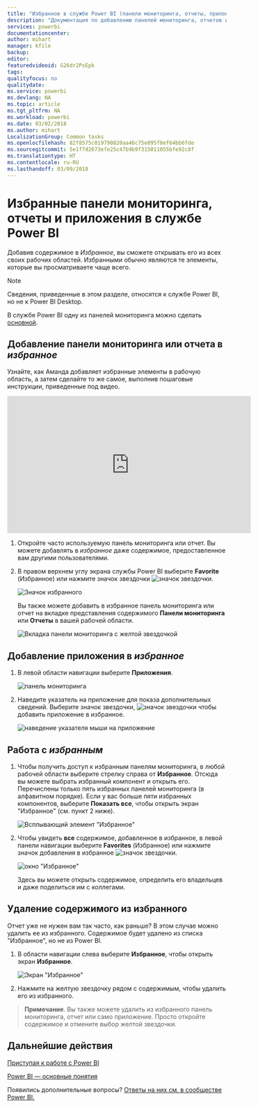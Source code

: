 ```yaml
---
title: "Избранное в службе Power BI (панели мониторинга, отчеты, приложения)"
description: "Документация по добавлению панелей мониторинга, отчетов и приложений в избранное в службе Power BI"
services: powerbi
documentationcenter: 
author: mihart
manager: kfile
backup: 
editor: 
featuredvideoid: G26dr2PsEpk
tags: 
qualityfocus: no
qualitydate: 
ms.service: powerbi
ms.devlang: NA
ms.topic: article
ms.tgt_pltfrm: NA
ms.workload: powerbi
ms.date: 03/02/2018
ms.author: mihart
LocalizationGroup: Common tasks
ms.openlocfilehash: 82f8575c019790820aa46c75e095f8ef64bb6fde
ms.sourcegitcommit: 5e1f7d2673efe25c47b9b9f315011055bfe92c8f
ms.translationtype: HT
ms.contentlocale: ru-RU
ms.lasthandoff: 03/09/2018
---
```

# <a name="favorite-dashboards-reports-and-apps-in-power-bi-service"></a>Избранные панели мониторинга, отчеты и приложения в службе Power BI
Добавив содержимое в *Избранное*, вы сможете открывать его из всех своих рабочих областей.  Избранными обычно являются те элементы, которые вы просматриваете чаще всего.

> [!NOTE]
> Сведения, приведенные в этом разделе, относятся к службе Power BI, но не к Power BI Desktop.
> 
> 

В службе Power BI одну из панелей мониторинга можно сделать [основной](service-dashboard-featured.md).

## <a name="add-a-dashboard-or-report-as-a-favorite"></a>Добавление панели мониторинга или отчета в *избранное*
Узнайте, как Аманда добавляет избранные элементы в рабочую область, а затем сделайте то же самое, выполнив пошаговые инструкции, приведенные под видео.

<iframe width="560" height="315" src="https://www.youtube.com/embed/G26dr2PsEpk" frameborder="0" allowfullscreen></iframe>


1. Откройте часто используемую панель мониторинга или отчет. Вы можете добавлять в *избранное* даже содержимое, предоставленное вам другими пользователями.
2. В правом верхнем углу экрана службы Power BI выберите **Favorite** (Избранное) или нажмите значок звездочки ![значок звездочки](media/service-dashboard-favorite/power-bi-favorite-icon.png).
   
   ![Значок избранного](media/service-dashboard-favorite/powerbi-dashboard-favorite.png)
   
   Вы также можете добавить в избранное панель мониторинга или отчет на вкладке представления содержимого **Панели мониторинга** или **Отчеты** в вашей рабочей области.
   
   ![Вкладка панели мониторинга с желтой звездочкой](media/service-dashboard-favorite/power-bi-dashboard-favorite.png)

## <a name="add-an-app-as-a-favorite"></a>Добавление приложения в *избранное*

1. В левой области навигации выберите **Приложения**.

   ![панель мониторинга](media/service-dashboard-favorite/power-bi-favorite-apps.png)

2. Наведите указатель на приложение для показа дополнительных сведений.  Выберите значок звездочки, ![значок звездочки](media/service-dashboard-favorite/power-bi-favorite-icon.png)  чтобы добавить приложение в избранное.
   
   ![наведение указателя мыши на приложение](media/service-dashboard-favorite/power-bi-favorite-app.png)

## <a name="working-with-favorites"></a>Работа с *избранным*
1. Чтобы получить доступ к избранным панелям мониторинга, в любой рабочей области выберите стрелку справа от **Избранное**.  Отсюда вы можете выбрать избранный компонент и открыть его. Перечислены только пять избранных панелей мониторинга (в алфавитном порядке). Если у вас больше пяти избранных компонентов, выберите **Показать все**, чтобы открыть экран "Избранное" (см. пункт 2 ниже). 
   
   ![Всплывающий элемент "Избранное"](media/service-dashboard-favorite/power-bi-favorite-flyout-new.png)
2. Чтобы увидеть **все** содержимое, добавленное в избранное, в левой панели навигации выберите **Favorites** (Избранное) или нажмите значок добавления в избранное ![значок звездочки](media/service-dashboard-favorite/power-bi-favorites-icon.png).  
   
    ![окно "Избранное"](media/service-dashboard-favorite/power-bi-favorites-screen.png)
   
   Здесь вы можете открыть содержимое, определить его владельцев и даже поделиться им с коллегами.

## <a name="unfavorite-content"></a>Удаление содержимого из избранного
Отчет уже не нужен вам так часто, как раньше?  В этом случае можно удалить ее из избранного. Содержимое будет удалено из списка "Избранное", но не из Power BI.

1. В области навигации слева выберите **Избранное**, чтобы открыть экран **Избранное**.
   
   ![Экран "Избранное"](media/service-dashboard-favorite/power-bi-unfavorites-screen.png)
2. Нажмите на желтую звездочку рядом с содержимым, чтобы удалить его из избранного.

> **Примечание**. Вы также можете удалить из избранного панель мониторинга, отчет или само приложение. Просто откройте содержимое и отмените выбор желтой звездочки.   
> 
> 

## <a name="next-steps"></a>Дальнейшие действия
[Приступая к работе с Power BI](service-get-started.md)

[Power BI — основные понятия](service-basic-concepts.md)

Появились дополнительные вопросы? [Ответы на них см. в сообществе Power BI.](http://community.powerbi.com/)

